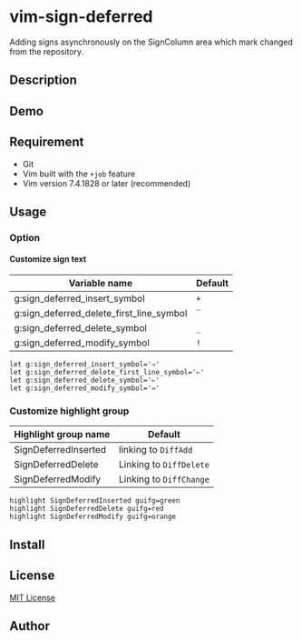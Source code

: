 vim-sign-deferred
===========

Adding signs asynchronously on the SignColumn area which mark changed from the repository.

Description
-----------

Demo
----

Requirement
-----------

- Git
- Vim built with the `+job` feature
- Vim version 7.4.1828 or later (recommended)

Usage
-----

### Option

#### Customize sign text

| Variable name                           | Default |
|-----------------------------------------|---------|
| g:sign_deferred_insert_symbol            | `+`     |
| g:sign_deferred_delete_first_line_symbol | `‾`     |
| g:sign_deferred_delete_symbol            | `_`     |
| g:sign_deferred_modify_symbol            | `!`     |

```vim
let g:sign_deferred_insert_symbol='⇒'
let g:sign_deferred_delete_first_line_symbol='⇐'
let g:sign_deferred_delete_symbol='⇐'
let g:sign_deferred_modify_symbol='⇔'
```

### Customize highlight group

| Highlight group name     | Default                 |
|--------------------------|-------------------------|
| SignDeferredInserted | linking to `DiffAdd`    |
| SignDeferredDelete   | Linking to `DiffDelete` |
| SignDeferredModify   | Linking to `DiffChange` |

```vim
highlight SignDeferredInserted guifg=green
highlight SignDeferredDelete guifg=red
highlight SignDeferredModify guifg=orange
```

Install
-------

License
-------

[MIT License](./LICENSE)

Author
------

